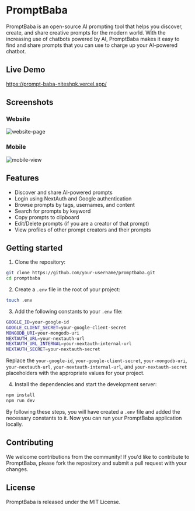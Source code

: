# PromptBaba

PromptBaba is an open-source AI prompting tool that helps you discover, create, and share creative prompts for the modern world. With the increasing use of chatbots powered by AI, PromptBaba makes it easy to find and share prompts that you can use to charge up your AI-powered chatbot.

## Live Demo

https://prompt-baba-niteshpk.vercel.app/

## Screenshots

### Website

![website-page](https://github.com/niteshpk/prompt-baba/assets/25909806/9b149c61-4cec-4c91-ba15-05918c2d2da5)

### Mobile

![mobile-view](https://github.com/niteshpk/prompt-baba/assets/25909806/212daf24-797e-4544-af2c-239a50e75de5)

## Features

- Discover and share AI-powered prompts
- Login using NextAuth and Google authentication
- Browse prompts by tags, usernames, and content
- Search for prompts by keyword
- Copy prompts to clipboard
- Edit/Delete prompts (if you are a creator of that prompt)
- View profiles of other prompt creators and their prompts

## Getting started

1. Clone the repository:

```sh
git clone https://github.com/your-username/promptbaba.git
cd promptbaba
```

2. Create a `.env` file in the root of your project:

```sh
touch .env
```

3. Add the following constants to your `.env` file:

```sh
GOOGLE_ID=your-google-id
GOOGLE_CLIENT_SECRET=your-google-client-secret
MONGODB_URI=your-mongodb-uri
NEXTAUTH_URL=your-nextauth-url
NEXTAUTH_URL_INTERNAL=your-nextauth-internal-url
NEXTAUTH_SECRET=your-nextauth-secret
```

Replace the `your-google-id`, `your-google-client-secret`, `your-mongodb-uri`, `your-nextauth-url`, `your-nextauth-internal-url`, and `your-nextauth-secret` placeholders with the appropriate values for your project.

4. Install the dependencies and start the development server:

```sh
npm install
npm run dev
```

By following these steps, you will have created a `.env` file and added the necessary constants to it. Now you can run your PromptBaba application locally.

## Contributing

We welcome contributions from the community! If you'd like to contribute to PromptBaba, please fork the repository and submit a pull request with your changes.

## License

PromptBaba is released under the MIT License.
